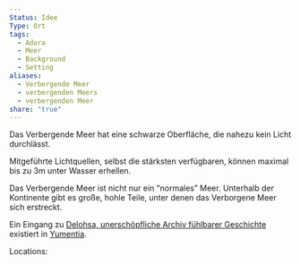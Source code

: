 ```yaml
---
Status: Idee
Type: Ort
tags:
  - Adora
  - Meer
  - Background
  - Setting
aliases:
  - Verbergende Meer
  - verbergenden Meers
  - verbergenden Meer
share: "true"
---
```

Das Verbergende Meer hat eine schwarze Oberfläche, die nahezu kein Licht durchlässt. 

Mitgeführte Lichtquellen, selbst die stärksten verfügbaren, können maximal bis zu 3m unter Wasser erhellen. 

Das Verbergende Meer ist nicht nur ein “normales” Meer. Unterhalb der Kontinente gibt es große, hohle Teile, unter denen das Verborgene Meer sich erstreckt. 

Ein Eingang zu [Delohsa, unerschöpfliche Archiv fühlbarer Geschichte](../../../../Kreaturen/Die%20Alten/Delohsa,%20unersch%C3%B6pfliche%20Archiv%20f%C3%BChlbarer%20Geschichte.md) existiert in [Yumentia](./Yumentia.md). 

Locations: 

```folder-index-content
```